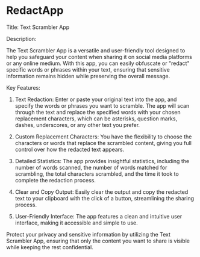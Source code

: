 # RedactApp

Title: Text Scrambler App

Description:

The Text Scrambler App is a versatile and user-friendly tool designed to help you safeguard your content when sharing it on social media platforms or any online medium. With this app, you can easily obfuscate or "redact" specific words or phrases within your text, ensuring that sensitive information remains hidden while preserving the overall message.

Key Features:
1. Text Redaction: Enter or paste your original text into the app, and specify the words or phrases you want to scramble. The app will scan through the text and replace the specified words with your chosen replacement characters, which can be asterisks, question marks, dashes, underscores, or any other text you prefer.

2. Custom Replacement Characters: You have the flexibility to choose the characters or words that replace the scrambled content, giving you full control over how the redacted text appears.

3. Detailed Statistics: The app provides insightful statistics, including the number of words scanned, the number of words matched for scrambling, the total characters scrambled, and the time it took to complete the redaction process.

4. Clear and Copy Output: Easily clear the output and copy the redacted text to your clipboard with the click of a button, streamlining the sharing process.

5. User-Friendly Interface: The app features a clean and intuitive user interface, making it accessible and simple to use.

Protect your privacy and sensitive information by utilizing the Text Scrambler App, ensuring that only the content you want to share is visible while keeping the rest confidential.
